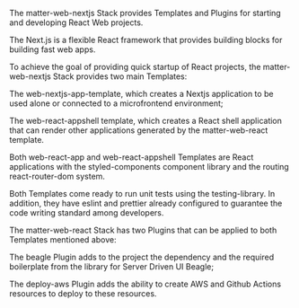 The matter-web-nextjs Stack provides Templates and Plugins for starting and developing React Web projects.

The Next.js is a flexible React framework that provides building blocks for building fast web apps.

To achieve the goal of providing quick startup of React projects, the matter-web-nextjs Stack provides two main Templates:

The web-nextjs-app-template, which creates a Nextjs application to be used alone or connected to a microfrontend environment;

The web-react-appshell template, which creates a React shell application that can render other applications generated by the matter-web-react template.

Both web-react-app and web-react-appshell Templates are React applications with the styled-components component library and the routing react-router-dom system.

Both Templates come ready to run unit tests using the testing-library. In addition, they have eslint and prettier already configured to guarantee the code writing standard among developers.

The matter-web-react Stack has two Plugins that can be applied to both Templates mentioned above:

The beagle Plugin adds to the project the dependency and the required boilerplate from the library for Server Driven UI Beagle;

The deploy-aws Plugin adds the ability to create AWS and Github Actions resources to deploy to these resources.